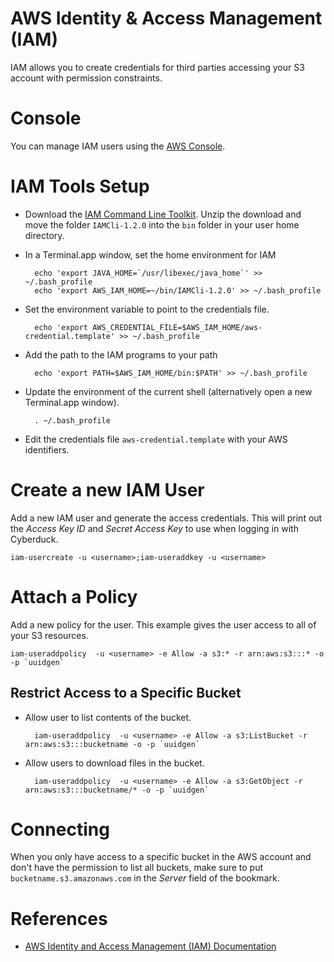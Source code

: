 AWS Identity & Access Management (IAM)
===

IAM allows you to create credentials for third parties accessing your S3 account with permission constraints.

# Console

You can manage IAM users using the [AWS Console](https://console.aws.amazon.com/iam/home).

# IAM Tools Setup

- Download the [IAM Command Line Toolkit](https://awscli.amazonaws.com/v2/documentation/api/latest/reference/iam/index.html). Unzip the download and move the folder `IAMCli-1.2.0` into the `bin` folder in your user home directory.
- In a Terminal.app window, set the home environment for IAM

		echo 'export JAVA_HOME=`/usr/libexec/java_home`' >> ~/.bash_profile
		echo 'export AWS_IAM_HOME=~/bin/IAMCli-1.2.0' >> ~/.bash_profile

- Set the environment variable to point to the credentials file.

		echo 'export AWS_CREDENTIAL_FILE=$AWS_IAM_HOME/aws-credential.template' >> ~/.bash_profile

- Add the path to the IAM programs to your path

		echo 'export PATH=$AWS_IAM_HOME/bin:$PATH' >> ~/.bash_profile

- Update the environment of the current shell (alternatively open a new Terminal.app window).

		. ~/.bash_profile

- Edit the credentials file `aws-credential.template` with your AWS identifiers.

# Create a new IAM User

Add a new IAM user and generate the access credentials. This will print out the *Access Key ID* and *Secret Access Key* to use when logging in with Cyberduck.

	iam-usercreate -u <username>;iam-useraddkey -u <username>

# Attach a Policy

Add a new policy for the user. This example gives the user access to all of your S3 resources.

	iam-useraddpolicy  -u <username> -e Allow -a s3:* -r arn:aws:s3:::* -o -p `uuidgen`

## Restrict Access to a Specific Bucket

- Allow user to list contents of the bucket.

		iam-useraddpolicy  -u <username> -e Allow -a s3:ListBucket -r arn:aws:s3:::bucketname -o -p `uuidgen`
- Allow users to download files in the bucket.

		iam-useraddpolicy  -u <username> -e Allow -a s3:GetObject -r arn:aws:s3:::bucketname/* -o -p `uuidgen`

# Connecting

When you only have access to a specific bucket in the AWS account and don't have the permission to list all buckets, make sure to put `bucketname.s3.amazonaws.com` in the *Server* field of the bookmark.

# References

- [AWS Identity and Access Management (IAM) Documentation](http://aws.amazon.com/documentation/iam/)